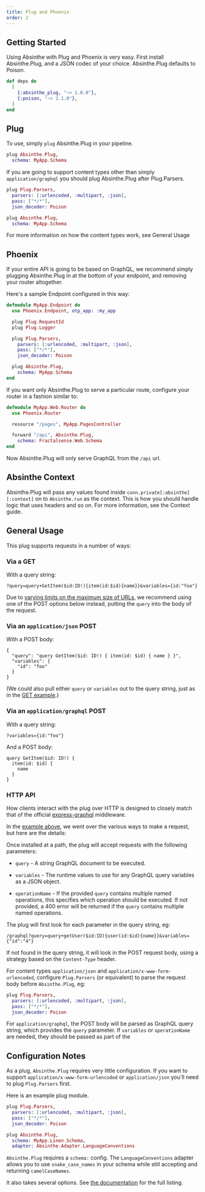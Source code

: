 ```yaml
---
title: Plug and Phoenix
order: 2
---
```

## Getting Started

Using Absinthe with Plug and Phoenix is very easy. First install Absinthe.Plug,
and a JSON codec of your choice. Absinthe.Plug defaults to Poison.

```elixir
def deps do
  [
    {:absinthe_plug, "~> 1.0.0"},
    {:poison, "~> 2.1.0"},
  ]
end
```

## Plug

To use, simply `plug` Absinthe.Plug in your pipeline.

```elixir
plug Absinthe.Plug,
  schema: MyApp.Schema
```

If you are going to support content types other than simply `application/graphql`
you should plug Absinthe.Plug after Plug.Parsers.

```elixir
plug Plug.Parsers,
  parsers: [:urlencoded, :multipart, :json],
  pass: ["*/*"],
  json_decoder: Poison

plug Absinthe.Plug,
  schema: MyApp.Schema
```

For more information on how the content types work, see General Usage

## Phoenix

If your entire API is going to be based on GraphQL, we recommend simply plugging
Absinthe.Plug in at the bottom of your endpoint, and removing your router altogether.

Here's a sample Endpoint configured in this way:

```elixir
defmodule MyApp.Endpoint do
  use Phoenix.Endpoint, otp_app: :my_app

  plug Plug.RequestId
  plug Plug.Logger

  plug Plug.Parsers,
    parsers: [:urlencoded, :multipart, :json],
    pass: ["*/*"],
    json_decoder: Poison

  plug Absinthe.Plug,
    schema: MyApp.Schema
end
```

If you want only Absinthe.Plug to serve a particular route, configure your router
in a fashion similar to:

```elixir
defmodule MyApp.Web.Router do
  use Phoenix.Router

  resource "/pages", MyApp.PagesController

  forward "/api", Absinthe.Plug,
    schema: Fractalsense.Web.Schema
end
```

Now Absinthe.Plug will only serve GraphQL from the `/api` url.

## Absinthe Context

Absinthe.Plug will pass any values found inside `conn.private[:absinthe][:context]`
on to `Absinthe.run` as the context. This is how you should handle logic that
uses headers and so on. For more information, see the Context guide.

## General Usage
This plug supports requests in a number of ways:

### Via a GET

With a query string:

```
?query=query+GetItem($id:ID!){item(id:$id){name}}&variables={id:"foo"}
```

Due to [varying limits on the maximum size of URLs](http://stackoverflow.com/questions/417142/what-is-the-maximum-length-of-a-url-in-different-browsers),
we recommend using one of the POST options below instead, putting the `query` into the body of the request.

### Via an `application/json` POST

With a POST body:

```
{
  "query": "query GetItem($id: ID!) { item(id: $id) { name } }",
  "variables": {
    "id": "foo"
  }
}
```

(We could also pull either `query` or `variables` out to the query string, just
as in the [GET example](./README.md#via-a-get).)

### Via an `application/graphql` POST

With a query string:

`?variables={id:"foo"}`

And a POST body:

```
query GetItem($id: ID!) {
  item(id: $id) {
    name
  }
}
```

### HTTP API

How clients interact with the plug over HTTP is designed to closely match that
of the official
[express-graphql](https://github.com/graphql/express-graphql) middleware.

In the [example above](./README.md#example), we went over the various ways to
make a request, but here are the details:

Once installed at a path, the plug will accept requests with the
following parameters:

  * `query` - A string GraphQL document to be executed.

  * `variables` - The runtime values to use for any GraphQL query variables
    as a JSON object.

  * `operationName` - If the provided `query` contains multiple named
    operations, this specifies which operation should be executed. If not
    provided, a 400 error will be returned if the `query` contains multiple
    named operations.

The plug will first look for each parameter in the query string, eg:

```
/graphql?query=query+getUser($id:ID){user(id:$id){name}}&variables={"id":"4"}
```

If not found in the query string, it will look in the POST request body, using
a strategy based on the `Content-Type` header.

For content types `application/json` and `application/x-www-form-urlencoded`,
configure `Plug.Parsers` (or equivalent) to parse the request body before `Absinthe.Plug`, eg:

```elixir
plug Plug.Parsers,
  parsers: [:urlencoded, :multipart, :json],
  pass: ["*/*"],
  json_decoder: Poison
```

For `application/graphql`, the POST body will be parsed as GraphQL query string,
which provides the `query` parameter. If `variables` or `operationName` are
needed, they should be passed as part of the

## Configuration Notes

As a plug, `Absinthe.Plug` requires very little configuration. If you want to support
`application/x-www-form-urlencoded` or `application/json` you'll need to plug
`Plug.Parsers` first.

Here is an example plug module.

```elixir
plug Plug.Parsers,
  parsers: [:urlencoded, :multipart, :json],
  pass: ["*/*"],
  json_decoder: Poison

plug Absinthe.Plug,
  schema: MyApp.Linen.Schema,
  adapter: Absinthe.Adapter.LanguageConventions
```

`Absinthe.Plug` requires a `schema:` config. The `LanguageConventions` adapter
allows you to use `snake_case_names` in your schema while still accepting and
returning `camelCaseNames`.

It also takes several options. See [the documentation](https://hexdocs.pm/absinthe_plug/Absinthe.Plug.html#init/1)
for the full listing.
